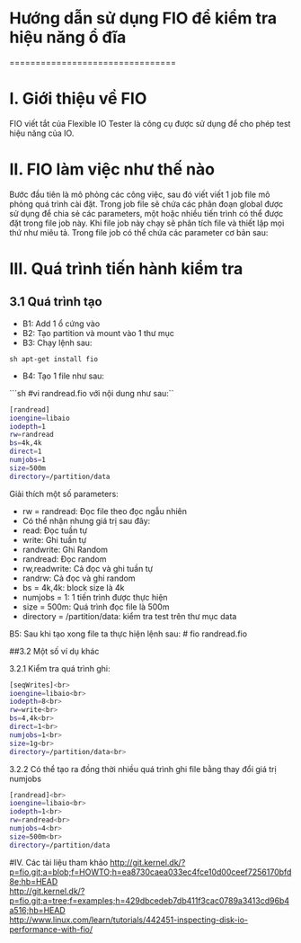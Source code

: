 # Hướng dẫn sử dụng FIO để kiểm tra hiệu năng ổ đĩa 
================================

# I. Giới thiệu về FIO 

FIO viết tắt của Flexible IO Tester là công cụ được sử dụng để cho phép test hiệu năng của IO. 

# II. FIO làm việc như thế nào

Bước đầu tiên là mô phỏng các công việc, sau đó viết viết 1 job file mô phỏng quá trình cài đặt. Trong job file sẽ chứa các phân đoạn global được sử dụng để chia sẻ các parameters, một hoặc nhiều tiến trình có thể được đặt trong file job này. Khi file job này chạy sẽ phân tích file và thiết lập mọi thứ như miêu tả. Trong file job có thể chứa các parameter cơ bản sau:

# III. Quá trình tiến hành kiểm tra

## 3.1 Quá trình tạo 
- B1: Add 1 ổ cứng vào
- B2: Tạo partition và mount vào 1 thư mục
- B3: Chạy lệnh sau: 

```sh apt-get install fio```

- B4: Tạo 1 file như sau: 

```sh #vi randread.fio với nội dung như sau:``

```sh 
[randread]
ioengine=libaio
iodepth=1
rw=randread
bs=4k,4k
direct=1
numjobs=1
size=500m
directory=/partition/data
```

Giải thích một số parameters:
- rw = randread: Đọc file theo đọc ngẫu nhiên
- Có thể nhận nhưng giá trị sau đây:
- read:            Đọc tuần tự
- write:           Ghi tuần tự
- randwrite:       Ghi Random
- randread:        Đọc random
- rw,readwrite:    Cả đọc và ghi tuần tự
- randrw:          Cả đọc và ghi random
- bs = 4k,4k: block size là 4k
- numjobs = 1: 1 tiến trình được thực hiện 
- size = 500m: Quá trình đọc file là 500m
- directory = /partition/data: kiểm tra test trên thư mục data
 
B5: Sau khi tạo xong file ta thực hiện lệnh sau: # fio randread.fio

##3.2 Một số ví dụ khác

3.2.1 Kiểm tra quá trình ghi:
```sh
[seqWrites]<br>
ioengine=libaio<br>
iodepth=8<br>
rw=write<br>
bs=4,4k<br>
direct=1<br>
numjobs=1<br>
size=1g<br>
directory=/partition/data<br>
```
3.2.2 Có thể tạo ra đồng thời nhiều quá trình ghi file bằng thay đổi giá trị numjobs
```sh
[randread]<br>
ioengine=libaio<br>
iodepth=1<br>
rw=randread<br>
numjobs=4<br>
size=500m<br>
directory=/partition/data
```
#IV. Các tài liệu tham khảo 
http://git.kernel.dk/?p=fio.git;a=blob;f=HOWTO;h=ea8730caea033ec4fce10d00ceef7256170bfd8e;hb=HEAD<br>
http://git.kernel.dk/?p=fio.git;a=tree;f=examples;h=429dbcedeb7db411f3cac0789a3413cd96b4a516;hb=HEAD<br>
http://www.linux.com/learn/tutorials/442451-inspecting-disk-io-performance-with-fio/<br>
